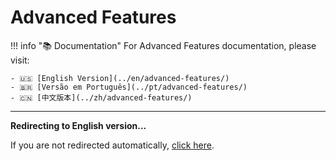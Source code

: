 # Advanced Features

!!! info "📚 Documentation"
    For Advanced Features documentation, please visit:
    
    - 🇺🇸 [English Version](../en/advanced-features/)
    - 🇧🇷 [Versão em Português](../pt/advanced-features/)
    - 🇨🇳 [中文版本](../zh/advanced-features/)

---

<script>window.location.href="../en/advanced-features/";</script>

**Redirecting to English version...**

If you are not redirected automatically, [click here](en/advanced-features).
